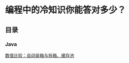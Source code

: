 # 编程中的冷知识你能答对多少？

## 目录

### Java

[数值比较：自动装箱与拆箱、缓存池](https://github.com/huaPeiLiang/Cold-Knowledge/blob/master/Java/number_compare.java)



